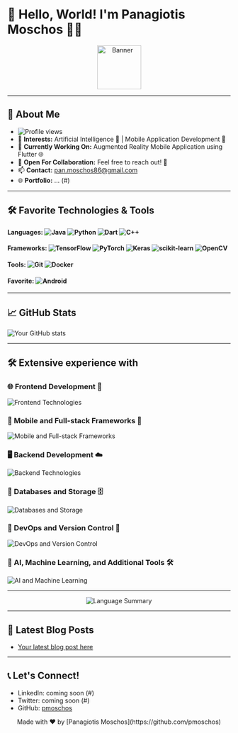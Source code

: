 # 👋 Hello, World! I'm Panagiotis Moschos 👨‍💻

<p align="center">
  <img src="https://github.com/pmoschos/pmoschos/assets/133533759/b5789ffd-9579-4fcd-8bf3-c0b230c1bda8" alt="Banner" width="99" height="auto">
</p>

---

## 🌟 About Me
- ![Profile views](https://komarev.com/ghpvc/?username=pmoschos&color=blue)
- 👀 **Interests:** Artificial Intelligence 🤖 | Mobile Application Development 📱
- 🌱 **Currently Working On:** Augmented Reality Mobile Application using Flutter 🌐
- 💞️ **Open For Collaboration:** Feel free to reach out! 🤝
- 📫 **Contact:** [pan.moschos86@gmail.com](mailto:pan.moschos86@gmail.com)
- 🌐 **Portfolio:** ... (#)

---

## 🛠️ Favorite Technologies & Tools

#### Languages: ![Java](https://img.shields.io/badge/-Java-007396?style=flat-square&logo=java) ![Python](https://img.shields.io/badge/-Python-3776AB?style=flat-square&logo=python) ![Dart](https://img.shields.io/badge/-Dart-0175C2?style=flat-square&logo=dart)  ![C++](https://img.shields.io/badge/-C++-00599C?style=flat-square&logo=cplusplus)

#### Frameworks:  ![TensorFlow](https://img.shields.io/badge/-TensorFlow-FF6F00?style=flat-square&logo=tensorflow) ![PyTorch](https://img.shields.io/badge/-PyTorch-EE4C2C?style=flat-square&logo=pytorch) ![Keras](https://img.shields.io/badge/-Keras-D00000?style=flat-square&logo=keras) ![scikit-learn](https://img.shields.io/badge/-scikit_learn-F7931E?style=flat-square&logo=scikitlearn) ![OpenCV](https://img.shields.io/badge/-OpenCV-5C3EE8?style=flat-square&logo=opencv)

#### Tools: ![Git](https://img.shields.io/badge/-Git-F05032?style=flat-square&logo=git) ![Docker](https://img.shields.io/badge/-Docker-2496ED?style=flat-square&logo=docker)

#### Favorite: ![Android](https://img.shields.io/badge/-Android-3DDC84?style=for-the-badge&logo=android&logoColor=white)

---

## 📈 GitHub Stats

![Your GitHub stats](https://github-readme-stats.vercel.app/api?username=pmoschos&show_icons=true&theme=radical)

---
## 🛠️ Extensive experience with

### 🌐 Frontend Development 🔖
![Frontend Technologies](https://skillicons.dev/icons?i=css,html,js,ts,angular,bootstrap)

### 📱 Mobile and Full-stack Frameworks 🔗
![Mobile and Full-stack Frameworks](https://skillicons.dev/icons?i=androidstudio,flutter,django,flask,nodejs,spring)

### 🖥️ Backend Development ☁️
![Backend Technologies](https://skillicons.dev/icons?i=java,cpp,cs,py,dart,hibernate)

### 💾 Databases and Storage 🗄️
![Databases and Storage](https://skillicons.dev/icons?i=mysql,mongodb,firebase)

### 🔧 DevOps and Version Control 🌿
![DevOps and Version Control](https://skillicons.dev/icons?i=docker,git,bash,gradle,maven)

### 🧠 AI, Machine Learning, and Additional Tools 🛠️
![AI and Machine Learning](https://skillicons.dev/icons?i=tensorflow,pytorch,postman,figma,idea)


---

<div align="center">
    <img src="http://github-profile-summary-cards.vercel.app/api/cards/repos-per-language?username=pmoschos&theme=dracula" alt="Language Summary" />
</div>


---

## 📝 Latest Blog Posts

<!-- BLOG-POST-LIST:START -->
- [Your latest blog post here](#)
<!-- BLOG-POST-LIST:END -->

---

## 📞 Let's Connect!

- LinkedIn: coming soon (#)
- Twitter: coming soon (#)
- GitHub: [pmoschos](https://github.com/pmoschos)

<p align="center">
  Made with ❤️ by [Panagiotis Moschos](https://github.com/pmoschos)
</p>
